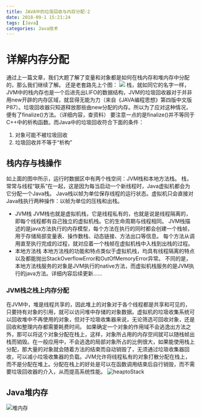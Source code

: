 ```yaml
---
title: JAVA中的垃圾回收与内存分配-2
date: 2018-09-1 15:21:24
tags: [Java]
categories: Java技术
---
```

# 详解内存分配
通过上一篇文章，我们大题了解了变量和对象都是如何在栈内存和堆内存中分配的，那么我们继续了解。
还是老套路先上个图：
![](./JVM.png)
栈，就如同它的名字一样，JVM中的栈内存也是一个后进先出LIFO的数据结构，JVM的垃圾回收器对于并非用new开辟的内存区域，就显得无能为力（来自《JAVA编程思想》第四版中文版P87）。垃圾回收器只知道释放那些由new分配的内存。所以为了应对这种情况，便有了finalize()方法。（详细内容，查资料）
要注意一点的是finalize()并不等同于C++中的析构函数。而Java中的垃圾回收符合下面的条件：
1. 对象可能不被垃圾回收
2. 垃圾回收并不等于“析构”
## 栈内存与栈操作
如上面的图中所示，运行时数据区中有两个栈空间：JVM栈和本地方法栈。
栈，常常与线程“联系”在一起，这是因为每当启动一个新线程时，Java虚拟机都会为它分配一个Java栈。
Java栈以帧为单位保存线程的运行状态。虚拟机只会直接对Java栈执行两种操作：以帧为单位的压栈和出栈。
* JVM栈
JVM栈也就是虚拟机栈，它是线程私有的，也就是说是线程隔离的，即每个线程都有自己独立的虚拟机栈。它的生命周期与线程相同。
JVM栈描述的是java方法执行的内存模型，每个方法在执行的同时都会创建一个栈帧，用于存储局部变量表、操作数栈、动态链接、方法出口等信息。
每个方法从调用直至执行完成的过程，就对应着一个栈帧在虚拟机栈中入栈到出栈的过程。
* 本地方法栈
本地方法栈的功能和特点类似于虚拟机栈，均具有线程隔离的特点以及都能抛出StackOverflowError和OutOfMemoryError异常。
不同的是，本地方法栈服务的对象是JVM执行的native方法，而虚拟机栈服务的是JVM执行的java方法。详细内容后续更新……

### JVM栈之栈上内存分配
在JVM中，堆是线程共享的，因此堆上的对象对于各个线程都是共享和可见的，只要持有对象的引用，就可以访问堆中存储的对象数据。虚拟机的垃圾收集系统可以回收堆中不再使用的对象，但对于垃圾收集器来说，无论筛选可回收对象，还是回收和整理内存都需要耗费时间。
如果确定一个对象的作用域不会逃逸出方法之外，那可以将这个对象分配在栈上，这样，对象所占用的内存空间就可以随栈帧出栈而销毁。在一般应用中，不会逃逸的局部对象所占的比例很大，如果能使用栈上分配，那大量的对象就会随着方法的结束而自动销毁了，无须通过垃圾收集器回收，可以减小垃圾收集器的负载。JVM允许将线程私有的对象打散分配在栈上，而不是分配在堆上。分配在栈上的好处是可以在函数调用结束后自行销毁，而不需要垃圾回收器的介入，从而提高系统性能。
![heaptoStack](./heaptoStack.jpg)
## Java堆内存
![堆内存](./stackMemory.png)


